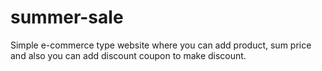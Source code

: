# summer-sale
Simple e-commerce type website where you can add product, sum price and also you can add discount coupon to make discount.
